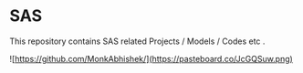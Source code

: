 # SAS
This repository contains SAS related Projects / Models / Codes etc .

![https://github.com/MonkAbhishek/](https://pasteboard.co/JcGQSuw.png)


